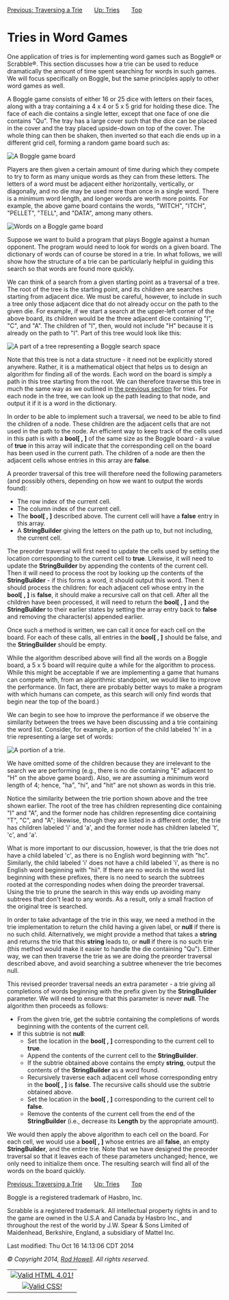 <div class="NAVBAR">

[Previous: Traversing a
Trie](/~rhowell/DataStructures/redirect/traversing-tries)       [Up:
Tries](/~rhowell/DataStructures/redirect/tries)      
[Top](/~rhowell/DataStructures/)

</div>

# Tries in Word Games

One application of tries is for implementing word games such as Boggle®
or Scrabble®. This section discusses how a trie can be used to reduce
dramatically the amount of time spent searching for words in such games.
We will focus specifically on Boggle, but the same principles apply to
other word games as well.

A Boggle game consists of either 16 or 25 dice with letters on their
faces, along with a tray containing a 4 x 4 or 5 x 5 grid for holding
these dice. The face of each die contains a single letter, except that
one face of one die contains "Qu". The tray has a large cover such that
the dice can be placed in the cover and the tray placed upside-down on
top of the cover. The whole thing can then be shaken, then inverted so
that each die ends up in a different grid cell, forming a random game
board such as:

![A Boggle game board](boggle.jpg)

Players are then given a certain amount of time during which they
compete to try to form as many unique words as they can from these
letters. The letters of a word must be adjacent either horizontally,
vertically, or diagonally, and no die may be used more than once in a
single word. There is a minimum word length, and longer words are worth
more points. For example, the above game board contains the words,
"WITCH", "ITCH", "PELLET", "TELL", and "DATA", among many others.

![Words on a Boggle game board](boggle2.jpg)

Suppose we want to build a program that plays Boggle against a human
opponent. The program would need to look for words on a given board. The
dictionary of words can of course be stored in a trie. In what follows,
we will show how the structure of a trie can be particularly helpful in
guiding this search so that words are found more quickly.

We can think of a search from a given starting point as a traversal of a
tree. The root of the tree is the starting point, and its children are
searches starting from adjacent dice. We must be careful, however, to
include in such a tree only those adjacent dice that do not already
occur on the path to the given die. For example, if we start a search at
the upper-left corner of the above board, its children would be the
three adjacent dice containing "I", "C", and "A". The children of "I",
then, would not include "H" because it is already on the path to "I".
Part of this tree would look like this:

![A part of a tree representing a Boggle search space](boggle-tree.jpg)

Note that this tree is not a data structure - it need not be explicitly
stored anywhere. Rather, it is a mathematical object that helps us to
design an algorithm for finding all of the words. Each word on the board
is simply a path in this tree starting from the root. We can therefore
traverse this tree in much the same way as we outlined in [the previous
section](/~rhowell/DataStructures/redirect/traversing-tries) for tries.
For each node in the tree, we can look up the path leading to that node,
and output it if it is a word in the dictionary.

In order to be able to implement such a traversal, we need to be able to
find the children of a node. These children are the adjacent cells that
are not used in the path to the node. An efficient way to keep track of
the cells used in this path is with a **bool\[ , \]** of the same size
as the Boggle board - a value of **true** in this array will indicate
that the corresponding cell on the board has been used in the current
path. The children of a node are then the adjacent cells whose entries
in this array are **false**.

A preorder traversal of this tree will therefore need the following
parameters (and possibly others, depending on how we want to output the
words found):

  - The row index of the current cell.
  - The column index of the current cell.
  - The **bool\[ , \]** described above. The current cell will have a
    **false** entry in this array.
  - A **StringBuilder** giving the letters on the path up to, but not
    including, the current cell.

The preorder traversal will first need to update the cells used by
setting the location corresponding to the current cell to **true**.
Likewise, it will need to update the **StringBuilder** by appending the
contents of the current cell. Then it will need to process the root by
looking up the contents of the **StringBuilder** - if this forms a word,
it should output this word. Then it should process the children: for
each adjacent cell whose entry in the **bool\[ , \]** is **false**, it
should make a recursive call on that cell. After all the children have
been processed, it will need to return the **bool\[ , \]** and the
**StringBuilder** to their earlier states by setting the array entry
back to **false** and removing the character(s) appended earlier.

Once such a method is written, we can call it once for each cell on the
board. For each of these calls, all entries in the **bool\[ , \]**
should be false, and the **StringBuilder** should be empty.

While the algorithm described above will find all the words on a Boggle
board, a 5 x 5 board will require quite a while for the algorithm to
process. While this might be acceptable if we are implementing a game
that humans can compete with, from an algorithmic standpoint, we would
like to improve the performance. (In fact, there are probably better
ways to make a program with which humans can compete, as this search
will only find words that begin near the top of the board.)

We can begin to see how to improve the performance if we observe the
similarity between the trees we have been discussing and a trie
containing the word list. Consider, for example, a portion of the child
labeled 'h' in a trie representing a large set of words:

![A portion of a trie.](trie-portion.jpg)

We have omitted some of the children because they are irrelevant to the
search we are performing (e.g., there is no die containing "E" adjacent
to "H" on the above game board). Also, we are assuming a minimum word
length of 4; hence, "ha", "hi", and "hit" are not shown as words in this
trie.

Notice the similarity between the trie portion shown above and the tree
shown earlier. The root of the tree has children representing dice
containing "I" and "A", and the former node has children representing
dice containing "T", "C", and "A"; likewise, though they are listed in a
different order, the trie has children labeled 'i' and 'a', and the
former node has children labeled 't', 'c', and 'a'.

What is more important to our discussion, however, is that the trie does
not have a child labeled 'c', as there is no English word beginning with
"hc". Similarly, the child labeled 'i' does not have a child labeled
'i', as there is no English word beginning with "hii". If there are no
words in the word list beginning with these prefixes, there is no need
to search the subtrees rooted at the corresponding nodes when doing the
preorder traversal. Using the trie to prune the search in this way ends
up avoiding many subtrees that don't lead to any words. As a result,
only a small fraction of the original tree is searched.

In order to take advantage of the trie in this way, we need a method in
the trie implementation to return the child having a given label, or
**null** if there is no such child. Alternatively, we might provide a
method that takes a **string** and returns the trie that this **string**
leads to, or **null** if there is no such trie (this method would make
it easier to handle the die containing "Qu"). Either way, we can then
traverse the trie as we are doing the preorder traversal described
above, and avoid searching a subtree whenever the trie becomes null.

This revised preorder traversal needs an extra parameter - a trie giving
all completions of words beginning with the prefix given by the
**StringBuilder** parameter. We will need to ensure that this parameter
is never **null**. The algorithm then proceeds as follows:

  - From the given trie, get the subtrie containing the completions of
    words beginning with the contents of the current cell.
  - If this subtrie is not **null**:
      - Set the location in the **bool\[ , \]** corresponding to the
        current cell to **true**.
      - Append the contents of the current cell to the
        **StringBuilder**.
      - If the subtrie obtained above contains the empty **string**,
        output the contents of the **StringBuilder** as a word found.
      - Recursively traverse each adjacent cell whose corresponding
        entry in the **bool\[ , \]** is **false**. The recursive calls
        should use the subtrie obtained above.
      - Set the location in the **bool\[ , \]** corresponding to the
        current cell to **false**.
      - Remove the contents of the current cell from the end of the
        **StringBuilder** (i.e., decrease its **Length** by the
        appropriate amount).

We would then apply the above algorithm to each cell on the board. For
each cell, we would use a **bool\[ , \]** whose entries are all
**false**, an empty **StringBuilder**, and the entire trie. Note that we
have designed the preorder traversal so that it leaves each of these
parameters unchanged; hence, we only need to initialize them once. The
resulting search will find all of the words on the board quickly.

<div class="NAVBAR">

[Previous: Traversing a
Trie](/~rhowell/DataStructures/redirect/traversing-tries)       [Up:
Tries](/~rhowell/DataStructures/redirect/tries)      
[Top](/~rhowell/DataStructures/)

</div>

<span class="small">Boggle is a registered trademark of Hasbro,
Inc.</span>

<span class="small">Scrabble is a registered trademark. All intellectual
property rights in and to the game are owned in the U.S.A and Canada by
Hasbro Inc., and throughout the rest of the world by J.W. Spear & Sons
Limited of Maidenhead, Berkshire, England, a subsidiary of Mattel
Inc.</span>

<span class="small">Last modified: Thu Oct 16 14:13:06 CDT 2014</span>

<span class="small">*© Copyright 2014, [Rod Howell](/~rhowell/). All
rights reserved.*</span>

|                                                                                            |
| :----------------------------------------------------------------------------------------: |
| [![Valid HTML 4.01\!](/~rhowell/valid-html401.gif)](http://validator.w3.org/check/referer) |
|   [![Valid CSS\!](/~howell/vcss.gif)](http://jigsaw.w3.org/css-validator/check/referer)    |
